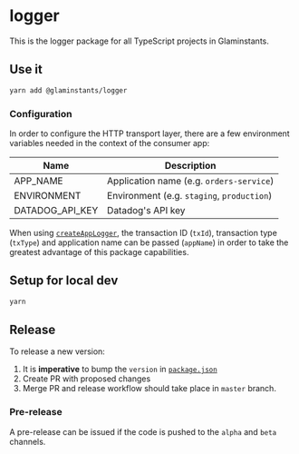 # logger

This is the logger package for all TypeScript projects in Glaminstants.

## Use it

```bash
yarn add @glaminstants/logger
```

### Configuration

In order to configure the HTTP transport layer, there are a few environment variables needed in the context of the consumer app:

| Name            | Description                                |
| --------------- | ------------------------------------------ |
| APP_NAME        | Application name (e.g. `orders-service`)   |
| ENVIRONMENT     | Environment (e.g. `staging`, `production`) |
| DATADOG_API_KEY | Datadog's API key                          |

When using [`createAppLogger`](./src/index.ts#13), the transaction ID (`txId`), transaction type (`txType`) and application name can be passed (`appName`) in order to take the greatest advantage of this package capabilities.

## Setup for local dev

```bash
yarn
```

## Release

To release a new version:

1. It is **imperative** to bump the `version` in [`package.json`](./package.json)
2. Create PR with proposed changes
3. Merge PR and release workflow should take place in `master` branch.

### Pre-release

A pre-release can be issued if the code is pushed to the `alpha` and `beta` channels.
